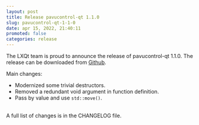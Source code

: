 ```yaml
---
layout: post
title: Release pavucontrol-qt 1.1.0
slug: pavucontrol-qt-1-1-0
date: apr 15, 2022, 21:40:11
promoted: false
categories: release
---
```

The LXQt team is proud to announce the release of pavucontrol-qt 1.1.0.
The release can be downloaded from [Github](https://github.com/lxqt/pavucontrol-qt/releases).

Main changes:

 * Modernized some trivial destructors.
 * Removed a redundant void argument in function definition.
 * Pass by value and use `std::move()`.

<br/>
A full list of changes is in the CHANGELOG file.
<br/>
